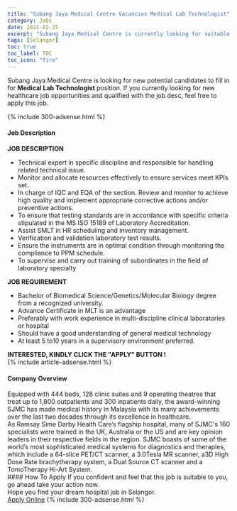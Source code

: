 ```yaml
---
title: "Subang Jaya Medical Centre Vacancies Medical Lab Technologist" 
category: Jobs 
date: 2021-02-25 
excerpt: "Subang Jaya Medical Centre is currently looking for suitable person to fill in the Medical Lab Technologist which positioned at Selangor" 
tags: [Selangor] 
toc: true 
toc_label: TOC 
toc_icon: "fire" 
--- 
```


<p>Subang Jaya Medical Centre is looking for new potential candidates to fill in for <b>Medical Lab Technologist</b> position. If you currently looking for new healthcare job opportunities and qualified with the job desc, feel free to apply this job.
</p>{% include 300-adsense.html %} 
<div><div><h4>Job Description</h4></div><div><div><span><div><div><strong>JOB DESCRIPTION</strong></div><ul><li>Technical expert in specific discipline and responsible for handling related technical issue.</li><li>Monitor and allocate resources effectively to ensure services meet KPIs set..</li><li>In charge of IQC and EQA of the section. Review and monitor to achieve high quality and implement appropriate corrective actions and/or preventive actions.</li><li>To ensure that testing standards are in accordance with specific criteria stipulated in the MS ISO 15189 of Laboratory Accreditation.</li><li>Assist SMLT in HR scheduling and inventory management.</li><li>Verification and validation laboratory test results.</li><li>Ensure the instruments are in optimal condition through monitoring the compliance to PPM schedule.</li><li>To supervise and carry out training of subordinates in the field of laboratory specialty</li></ul><div><strong>JOB REQUIREMENT</strong></div><ul><li>Bachelor of Biomedical Science/Genetics/Molecular Biology degree from a recognized university.</li><li>Advance Certificate in MLT is an advantage</li><li>Preferably with work experience in multi-discipline clinical laboratories or&#160;hospital</li><li>Should have a good understanding of general medical technology</li><li>At least 5 to10 years in a supervisory environment preferred.&#160;</li></ul><div><strong>INTERESTED, KINDLY CLICK THE "APPLY" BUTTON !</strong></div></div></span></div></div></div> 
{% include article-adsense.html %} 
<div><div><h4>Company Overview</h4></div><div><div><span><div><div>
	Equipped with 444 beds, 128 clinic suites and 9 operating theatres that treat up to 1,800 outpatients and 300 inpatients daily, the award-winning SJMC has made medical history in Malaysia with its many achievements over the last two decades through its excellence in healthcare.</div>
<div>
	As Ramsay Sime Darby Health Care&#8217;s flagship hospital, many of SJMC's 160 specialists were trained in the UK, Australia or the US and are key opinion leaders in their respective fields in the region. SJMC boasts of some of the world&#8217;s most sophisticated medical systems for diagnostics and therapies, which include a 64-slice PET/CT scanner, a 3.0Tesla MR scanner, a3D High Dose Rate brachytherapy system, a Dual Source CT scanner and a TomoTherapy Hi-Art System.</div></div></span></div></div></div> 
#### How To Apply 
If you confident and feel that this job is suitable to you, go ahead take your action now. <br/> 
Hope you find your dream hospital job in Selangor. <br/> 
<a href="https://www.jobstreet.com.my/en/job/medical-lab-technologist-4488968?jobId=jobstreet-my-job-4488968" class="btn btn--warning" target="_blank" rel="nofollow noopenner">Apply Online</a> 
{% include 300-adsense.html %} 